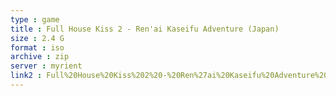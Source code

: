 ```yaml
---
type : game
title : Full House Kiss 2 - Ren'ai Kaseifu Adventure (Japan)
size : 2.4 G
format : iso
archive : zip
server : myrient
link2 : Full%20House%20Kiss%202%20-%20Ren%27ai%20Kaseifu%20Adventure%20%28Japan%29
---
```

